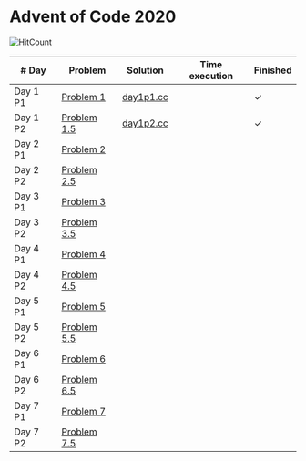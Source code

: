 # Advent of Code 2020

![HitCount](http://hits.dwyl.com/JoanKnight11/advent-of-code-2020.svg)

| # Day     | Problem                                             | Solution                                                                                       | Time execution | Finished |
|-----------|-----------------------------------------------------|------------------------------------------------------------------------------------------------|----------------|----------
| Day 1 P1  | [Problem 1](https://adventofcode.com/2020/day/1)    | [day1p1.cc](https://github.com/JoanKnight11/advent-of-code-2020/blob/main/advent2020-1_p1.cc)  |                | ✓   
| Day 1 P2  | [Problem 1.5](https://adventofcode.com/2020/day/1)  | [day1p2.cc](https://github.com/JoanKnight11/advent-of-code-2020/blob/main/advent2020-1_p2.cc)  |                | ✓  
| Day 2 P1  | [Problem 2](https://adventofcode.com/2020/day/2)    |
| Day 2 P2  | [Problem 2.5](https://adventofcode.com/2020/day/2)  |
| Day 3 P1  | [Problem 3](https://adventofcode.com/2020/day/3)    |
| Day 3 P2  | [Problem 3.5](https://adventofcode.com/2020/day/3)  |
| Day 4 P1  | [Problem 4](https://adventofcode.com/2020/day/4)    |
| Day 4 P2  | [Problem 4.5](https://adventofcode.com/2020/day/4)  |
| Day 5 P1  | [Problem 5](https://adventofcode.com/2020/day/5)    |
| Day 5 P2  | [Problem 5.5](https://adventofcode.com/2020/day/5)  |
| Day 6 P1  | [Problem 6](https://adventofcode.com/2020/day/6)    |
| Day 6 P2  | [Problem 6.5](https://adventofcode.com/2020/day/6)  |
| Day 7 P1  | [Problem 7](https://adventofcode.com/2020/day/7)    |
| Day 7 P2  | [Problem 7.5](https://adventofcode.com/2020/day/7)  |

